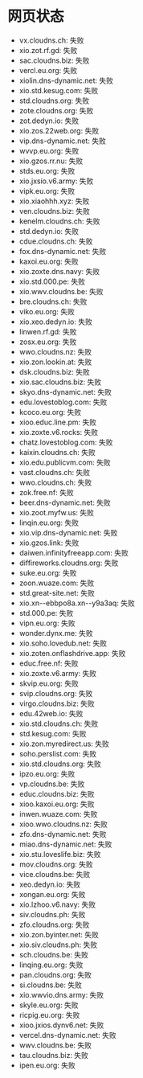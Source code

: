 # 网页状态
- vx.cloudns.ch: 失败
- xio.zot.rf.gd: 失败
- sac.cloudns.biz: 失败
- vercl.eu.org: 失败
- xiolin.dns-dynamic.net: 失败
- xio.std.kesug.com: 失败
- std.cloudns.org: 失败
- zote.cloudns.org: 失败
- zot.dedyn.io: 失败
- xio.zos.22web.org: 失败
- vip.dns-dynamic.net: 失败
- wvvp.eu.org: 失败
- xio.gzos.rr.nu: 失败
- stds.eu.org: 失败
- xio.jxsio.v6.army: 失败
- vipk.eu.org: 失败
- xio.xiaohhh.xyz: 失败
- ven.cloudns.biz: 失败
- kenelm.cloudns.ch: 失败
- std.dedyn.io: 失败
- cdue.cloudns.ch: 失败
- fox.dns-dynamic.net: 失败
- kaxoi.eu.org: 失败
- xio.zoxte.dns.navy: 失败
- xio.std.000.pe: 失败
- xio.wwv.cloudns.be: 失败
- bre.cloudns.ch: 失败
- viko.eu.org: 失败
- xio.xeo.dedyn.io: 失败
- linwen.rf.gd: 失败
- zosx.eu.org: 失败
- wwo.cloudns.nz: 失败
- xio.zon.lookin.at: 失败
- dsk.cloudns.biz: 失败
- xio.sac.cloudns.biz: 失败
- skyo.dns-dynamic.net: 失败
- edu.lovestoblog.com: 失败
- kcoco.eu.org: 失败
- xioo.educ.line.pm: 失败
- xio.zoxte.v6.rocks: 失败
- chatz.lovestoblog.com: 失败
- kaixin.cloudns.ch: 失败
- xio.edu.publicvm.com: 失败
- vast.cloudns.ch: 失败
- wwo.cloudns.ch: 失败
- zok.free.nf: 失败
- beer.dns-dynamic.net: 失败
- xio.zoot.myfw.us: 失败
- linqin.eu.org: 失败
- xio.vip.dns-dynamic.net: 失败
- xio.gzos.link: 失败
- daiwen.infinityfreeapp.com: 失败
- diffireworks.cloudns.org: 失败
- suke.eu.org: 失败
- zoon.wuaze.com: 失败
- std.great-site.net: 失败
- xio.xn--ebbpo8a.xn--y9a3aq: 失败
- std.000.pe: 失败
- vipn.eu.org: 失败
- wonder.dynx.me: 失败
- xio.soho.lovedub.net: 失败
- xio.zoten.onflashdrive.app: 失败
- educ.free.nf: 失败
- xio.zoxte.v6.army: 失败
- skvip.eu.org: 失败
- svip.cloudns.org: 失败
- virgo.cloudns.biz: 失败
- edu.42web.io: 失败
- xio.std.cloudns.ch: 失败
- std.kesug.com: 失败
- xio.zon.myredirect.us: 失败
- soho.perslist.com: 失败
- xio.std.cloudns.org: 失败
- ipzo.eu.org: 失败
- vp.cloudns.be: 失败
- educ.cloudns.biz: 失败
- xioo.kaxoi.eu.org: 失败
- inwen.wuaze.com: 失败
- xioo.wwo.cloudns.nz: 失败
- zfo.dns-dynamic.net: 失败
- miao.dns-dynamic.net: 失败
- xio.stu.loveslife.biz: 失败
- mov.cloudns.org: 失败
- vice.cloudns.be: 失败
- xeo.dedyn.io: 失败
- xongan.eu.org: 失败
- xio.lzhoo.v6.navy: 失败
- siv.cloudns.ph: 失败
- zfo.cloudns.org: 失败
- xio.zon.byinter.net: 失败
- xio.siv.cloudns.ph: 失败
- sch.cloudns.be: 失败
- linqing.eu.org: 失败
- pan.cloudns.org: 失败
- si.cloudns.be: 失败
- xio.wwvio.dns.army: 失败
- skyle.eu.org: 失败
- ricpig.eu.org: 失败
- xioo.jxios.dynv6.net: 失败
- vercel.dns-dynamic.net: 失败
- wwv.cloudns.be: 失败
- tau.cloudns.biz: 失败
- ipen.eu.org: 失败
